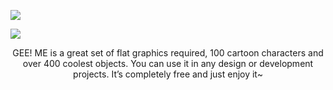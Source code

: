 ![](https://ph-files.imgix.net/fad58a35-1cda-46dc-bf0f-f294e3f9993c?auto=format&auto=compress&codec=mozjpeg&cs=strip&w=635&h=380&fit=max&dpr=2)

![](https://ph-files.imgix.net/e25ea254-1e23-4ce8-871c-05191ab8fd8a?auto=format&auto=compress&codec=mozjpeg&cs=strip&w=635&h=380&fit=max&dpr=2)

<p align="center" width="420px">GEE! ME is a great set of flat graphics required, 100 cartoon characters and over 400 coolest objects. You can use it in any design or development projects. It’s completely free and just enjoy it~</p>

